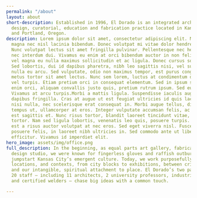 ```yaml
---
permalink: "/about"
layout: about
short-description: Established in 1996, El Dorado is an integrated architecture, urban
  design, curatorial, education and fabrication practice located in Kansas City, Missouri
  and Portland, Oregon.
description: Lorem ipsum dolor sit amet, consectetur adipiscing elit. Morbi congue
  magna nec nisl lacinia bibendum. Donec volutpat mi vitae dolor hendrerit egestas.
  Nunc volutpat lectus sit amet fringilla pulvinar. Pellentesque nec hendrerit lectus,
  nec interdum dui. Vivamus eu enim at orci bibendum auctor in non felis. Suspendisse
  vel magna eu nulla maximus sollicitudin et ac ligula. Donec cursus sodales luctus.
  Sed lobortis, dui id dapibus pharetra, nibh leo sagittis nisi, vel suscipit ligula
  nulla eu arcu. Sed vulputate, odio non maximus tempor, est purus congue ex, ut consectur
  metus tortor sit amet lectus. Nunc sem lorem, luctus at condimentum dapibus, convallis
  vel turpis. Etiam pretium orci in consequat elementum. Sed in ipsum sem. Mauris
  enim orci, aliquam convallis justo quis, pretium rutrum ipsum. Sed eu ultrices odio.
  Vivamus at arcu turpis.Morbi a mattis ligula. Suspendisse iaculis augue vel lectus
  dapibus fringilla. Cras at augue ut est feugiat ultricies id quis lacus. Sed pharetra
  nisi nulla, nec scelerisque erat consequat in. Morbi augue tellus, dignissim vitae
  tempus ut, ullamcorper at eros. Integer vulputate accumsan felis, ac consectetur
  est sagittis et. Nunc risus tortor, blandit laoreet tincidunt vitae, commodo eu
  tortor. Nam sed ligula lobortis, venenatis leo quis, posuere turpis. Aenean dapibus
  est a risus auctor volutpat at nec eros. Sed eget viverra nisl. Fusce tincidunt
  posuere felis, in laoreet nibh ultricies in. Sed commodo ante ut libero ullamcorper
  efficitur. Vivamus id imperdiet elit.
hero_image: assets/img/office.png
full_description: In the beginning, as equal parts art gallery, fabrication shop and
  design studio, we were known for fingerless gloves and raffish outbursts that helped
  jumpstart Kansas City’s emergent culture. Today, we work purposefully across scales,
  locations, and contexts, from city blocks to exhibitions, between critical ideas
  and our intangible, spiritual attachment to place. El Dorado’s two partners and
  20 staff — including 11 architects, 2 university professors, industrial designers
  and certified welders — chase big ideas with a common touch.

---
```

